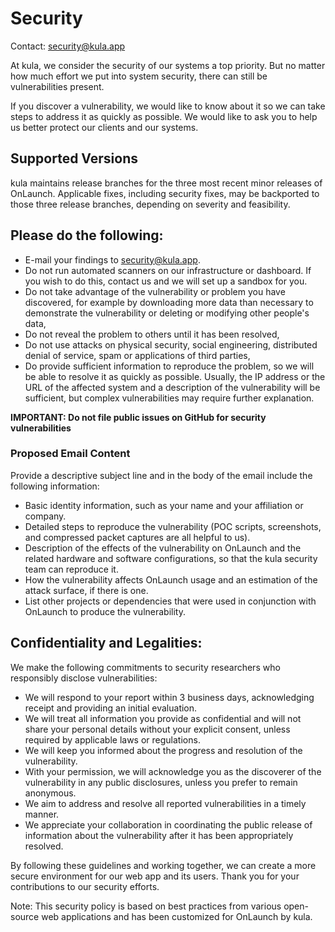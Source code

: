 # Security

Contact: security@kula.app

At kula, we consider the security of our systems a top priority. But no matter how much effort we put into system security, there can still be vulnerabilities present.

If you discover a vulnerability, we would like to know about it so we can take steps to address it as quickly as possible. We would like to ask you to help us better protect our clients and our systems.

## Supported Versions

kula maintains release branches for the three most recent minor releases of OnLaunch. Applicable fixes, including security fixes, may be backported to those three release branches, depending on severity and feasibility.

## Please do the following:

- E-mail your findings to [security@kula.app](mailto:security@kula.app).
- Do not run automated scanners on our infrastructure or dashboard. If you wish to do this, contact us and we will set up a sandbox for you.
- Do not take advantage of the vulnerability or problem you have discovered, for example by downloading more data than necessary to demonstrate the vulnerability or deleting or modifying other people's data,
- Do not reveal the problem to others until it has been resolved,
- Do not use attacks on physical security, social engineering, distributed denial of service, spam or applications of third parties,
- Do provide sufficient information to reproduce the problem, so we will be able to resolve it as quickly as possible. Usually, the IP address or the URL of the affected system and a description of the vulnerability will be sufficient, but complex vulnerabilities may require further explanation.

**IMPORTANT: Do not file public issues on GitHub for security vulnerabilities**

### Proposed Email Content

Provide a descriptive subject line and in the body of the email include the following information:

- Basic identity information, such as your name and your affiliation or company.
- Detailed steps to reproduce the vulnerability (POC scripts, screenshots, and compressed packet captures are all helpful to us).
- Description of the effects of the vulnerability on OnLaunch and the related hardware and software configurations, so that the kula security team can reproduce it.
- How the vulnerability affects OnLaunch usage and an estimation of the attack surface, if there is one.
- List other projects or dependencies that were used in conjunction with OnLaunch to produce the vulnerability.

## Confidentiality and Legalities:

We make the following commitments to security researchers who responsibly disclose vulnerabilities:

- We will respond to your report within 3 business days, acknowledging receipt and providing an initial evaluation.
- We will treat all information you provide as confidential and will not share your personal details without your explicit consent, unless required by applicable laws or regulations.
- We will keep you informed about the progress and resolution of the vulnerability.
- With your permission, we will acknowledge you as the discoverer of the vulnerability in any public disclosures, unless you prefer to remain anonymous.
- We aim to address and resolve all reported vulnerabilities in a timely manner.
- We appreciate your collaboration in coordinating the public release of information about the vulnerability after it has been appropriately resolved.

By following these guidelines and working together, we can create a more secure environment for our web app and its users.
Thank you for your contributions to our security efforts.

Note: This security policy is based on best practices from various open-source web applications and has been customized for OnLaunch by kula.
